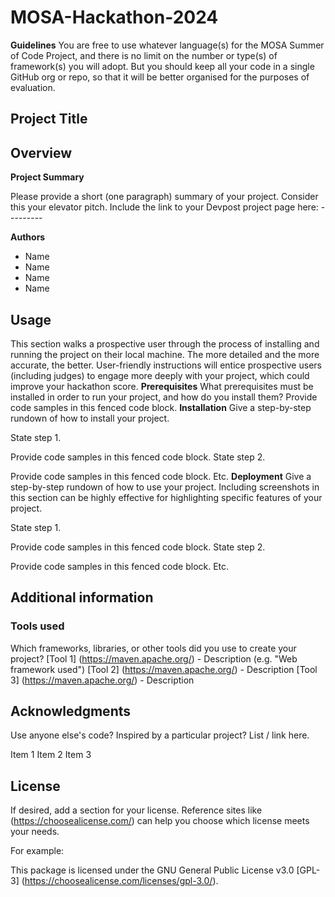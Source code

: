 # MOSA-Hackathon-2024

**Guidelines**
You are free to use whatever language(s) for the MOSA Summer of Code Project, and there is no limit on the number or type(s) of framework(s) you will adopt. But you should keep all your code in a single GitHub org or repo, so that it will be better organised for the purposes of evaluation.

## **Project Title**

## **Overview**

**Project Summary**

Please provide a short (one paragraph) summary of your project. Consider this your elevator pitch.
Include the link to your Devpost project page here:   ---------

**Authors**

- Name
- Name
- Name
- Name

## **Usage**
This section walks a prospective user through the process of installing and running the project on their local machine. 
The more detailed and the more accurate, the better. User-friendly instructions will entice prospective users (including judges) to engage more deeply with your project, which could improve your hackathon score.
**Prerequisites**
What prerequisites must be installed in order to run your project, and how do you install them?
Provide code samples in this fenced code block.
**Installation**
Give a step-by-step rundown of how to install your project.

State step 1.

Provide code samples in this fenced code block.
State step 2.

Provide code samples in this fenced code block.
Etc.
**Deployment**
Give a step-by-step rundown of how to use your project. Including screenshots in this section can be highly effective for highlighting specific features of your project.

State step 1.

Provide code samples in this fenced code block.
State step 2.

Provide code samples in this fenced code block.
Etc.
## **Additional information**

### **Tools used**
Which frameworks, libraries, or other tools did you use to create your project?
[Tool 1] (https://maven.apache.org/) - Description (e.g. "Web framework used")
[Tool 2] (https://maven.apache.org/)  - Description 
[Tool 3] (https://maven.apache.org/) - Description 

## **Acknowledgments**
Use anyone else's code? Inspired by a particular project? List / link here.

Item 1
Item 2
Item 3

## **License**
If desired, add a section for your license. Reference sites like (https://choosealicense.com/) can help you choose which license meets your needs.

For example:

This package is licensed under the GNU General Public License v3.0 [GPL-3] (https://choosealicense.com/licenses/gpl-3.0/).


